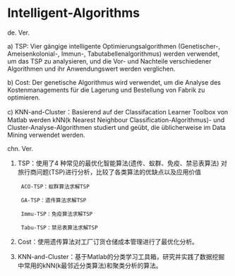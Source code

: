 # Intelligent-Algorithms
 
 
 de. Ver.
 
 a) TSP: Vier gängige intelligente Optimierungsalgorithmen (Genetischer-, Ameisenkolonial-, Immun-, Tabutabellenalgorithmus) werden verwendet, um das TSP zu analysieren, und die Vor- und Nachteile verschiedener Algorithmen und ihr Anwendungswert werden verglichen.
 
 b) Cost: Der genetische Algorithmus wird verwendet, um die Analyse des Kostenmanagements für die Lagerung und Bestellung von Fabrik zu optimieren.
 
 c) KNN-and-Cluster：Basierend auf der Classifacation Learner Toolbox von Matlab werden kNN(k Nearest Neighbour Classification-Algorithmus)- und Cluster-Analyse-Algorithmen studiert und geübt, die üblicherweise im Data Mining verwendet werden.
 
 
 
 
 
 chn. Ver.
 
1. TSP：使用了4 种常⻅的最优化智能算法(遗传、蚁群、免疫、禁忌表算法) 对旅行商问题(TSP)进行分析，比较了各类算法的优缺点以及应用价值

        ACO-TSP：蚁群算法求解TSP
        
        GA-TSP：遗传算法求解TSP
        
        Immu-TSP：免疫算法求解TSP
        
        Tabu-TSP：禁忌表算法求解TSP
    
2. Cost：使用遗传算法对工厂订货仓储成本管理进行了最优化分析。

3. KNN-and-Cluster：基于Matlab的分类学习工具箱，研究并实践了数据挖掘中常用的kNN(k最邻近分类算法)和聚类分析的算法。
